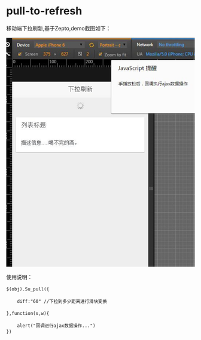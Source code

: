 # pull-to-refresh

移动端下拉刷新,基于Zepto,demo截图如下：

![image](https://github.com/sumingfeng/pull-to-refresh/blob/master/thumb.jpg)

使用说明：

    $(obj).Su_pull({
        
        diff:"60" //下拉到多少距离进行滑块变换
        
    },function(s,w){
    
        alert("回调进行ajax数据操作...")
    })
